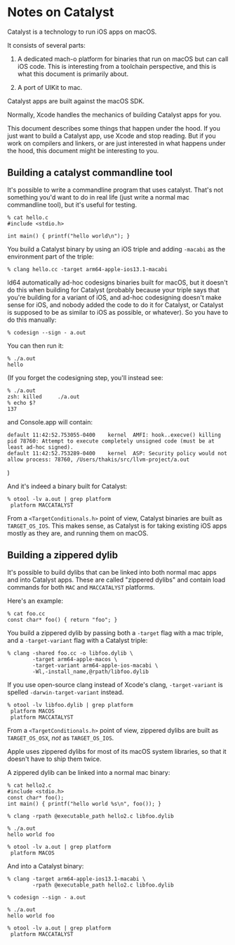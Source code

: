 Notes on Catalyst
=================

Catalyst is a technology to run iOS apps on macOS.

It consists of several parts:

1. A dedicated mach-o platform for binaries that run on macOS but can
   call iOS code. This is interesting from a toolchain perspective, and
   this is what this document is primarily about.

2. A port of UIKit to mac.

Catalyst apps are built against the macOS SDK.

Normally, Xcode handles the mechanics of building Catalyst apps for you.

This document describes some things that happen under the hood. If you just
want to build a Catalyst app, use Xcode and stop reading. But if you work
on compilers and linkers, or are just interested in what happens under the hood,
this document might be interesting to you.

Building a catalyst commandline tool
------------------------------------

It's possible to write a commandline program that uses catalyst. That's not
something you'd want to do in real life (just write a normal mac commandline
tool), but it's useful for testing.

```
% cat hello.c
#include <stdio.h>

int main() { printf("hello world\n"); }
```

You build a Catalyst binary by using an iOS triple and adding `-macabi` as
the environment part of the triple:

```
% clang hello.cc -target arm64-apple-ios13.1-macabi
```

ld64 automatically ad-hoc codesigns binaries built for macOS, but it doesn't do
this when building for Catalyst (probably because your triple says that you're
building for a variant of iOS, and ad-hoc codesigning doesn't make sense for
iOS, and nobody added the code to do it for Catalyst, or Catalyst is supposed
to be as similar to iOS as possible, or whatever). So you have to do this
manually:

```
% codesign --sign - a.out
```

You can then run it:

```
% ./a.out           
hello
```

(If you forget the codesigning step, you'll instead see:

```
% ./a.out
zsh: killed     ./a.out
% echo $?
137
```

and Console.app will contain:

```
default	11:42:52.753055-0400	kernel	AMFI: hook..execve() killing pid 78760: Attempt to execute completely unsigned code (must be at least ad-hoc signed).
default	11:42:52.753289-0400	kernel	ASP: Security policy would not allow process: 78760, /Users/thakis/src/llvm-project/a.out
```
)

And it's indeed a binary built for Catalyst:

```
% otool -lv a.out | grep platform
 platform MACCATALYST
```

From a `<TargetConditionals.h>` point of view, Catalyst binaries are built as
`TARGET_OS_IOS`. This makes sense, as Catalyst is for taking existing iOS
apps mostly as they are, and running them on macOS.

Building a zippered dylib
-------------------------

It's possible to build dylibs that can be linked into both normal mac apps
and into Catalyst apps. These are called "zippered dylibs" and contain
load commands for both `MAC` and `MACCATALYST` platforms.


Here's an example:

```
% cat foo.cc
const char* foo() { return "foo"; }
```

You build a zippered dylib by passing both a `-target` flag with a mac triple,
and a `-target-variant` flag with a Catalyst triple:

```
% clang -shared foo.cc -o libfoo.dylib \
        -target arm64-apple-macos \
        -target-variant arm64-apple-ios-macabi \
        -Wl,-install_name,@rpath/libfoo.dylib
```

If you use open-source clang instead of Xcode's clang, `-target-variant` is
spelled `-darwin-target-variant` instead.

```
% otool -lv libfoo.dylib | grep platform
 platform MACOS
 platform MACCATALYST
```

From a `<TargetConditionals.h>` point of view, zippered dylibs are built as
`TARGET_OS_OSX`, _not_ as `TARGET_OS_IOS`.

Apple uses zippered dylibs for most of its macOS system libraries, so that it
doesn't have to ship them twice.

A zippered dylib can be linked into a normal mac binary:

```
% cat hello2.c
#include <stdio.h>
const char* foo();
int main() { printf("hello world %s\n", foo()); }

% clang -rpath @executable_path hello2.c libfoo.dylib

% ./a.out                                            
hello world foo

% otool -lv a.out | grep platform       
 platform MACOS
```

And into a Catalyst binary:

```
% clang -target arm64-apple-ios13.1-macabi \
        -rpath @executable_path hello2.c libfoo.dylib

% codesign --sign - a.out

% ./a.out                                            
hello world foo

% otool -lv a.out | grep platform
 platform MACCATALYST
```
